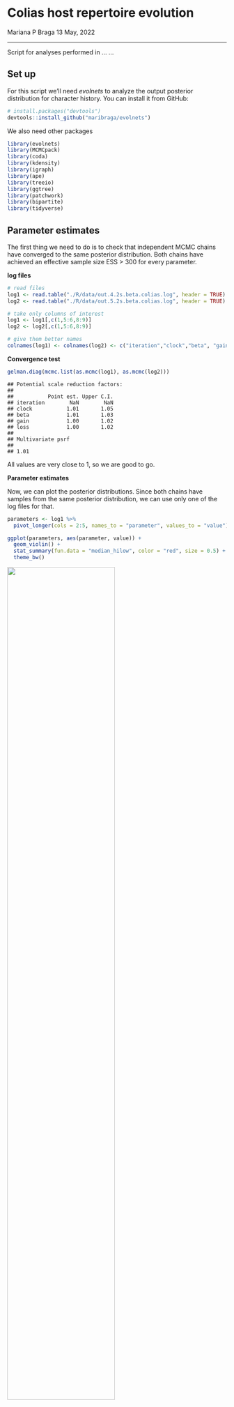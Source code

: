 Colias host repertoire evolution
================
Mariana P Braga
13 May, 2022

------------------------------------------------------------------------

Script for analyses performed in … *…*

## Set up

For this script we’ll need *evolnets* to analyze the output posterior
distribution for character history. You can install it from GitHub:

``` r
# install.packages("devtools")
devtools::install_github("maribraga/evolnets")
```

We also need other packages

``` r
library(evolnets)
library(MCMCpack)
library(coda)
library(kdensity)
library(igraph)
library(ape)
library(treeio)
library(ggtree)
library(patchwork)
library(bipartite)
library(tidyverse)
```

## Parameter estimates

The first thing we need to do is to check that independent MCMC chains
have converged to the same posterior distribution. Both chains have
achieved an effective sample size ESS \> 300 for every parameter.

**log files**

``` r
# read files
log1 <- read.table("./R/data/out.4.2s.beta.colias.log", header = TRUE)
log2 <- read.table("./R/data/out.5.2s.beta.colias.log", header = TRUE)

# take only columns of interest
log1 <- log1[,c(1,5:6,8:9)]
log2 <- log2[,c(1,5:6,8:9)]

# give them better names
colnames(log1) <- colnames(log2) <- c("iteration","clock","beta", "gain", "loss")
```

**Convergence test**

``` r
gelman.diag(mcmc.list(as.mcmc(log1), as.mcmc(log2)))
```

    ## Potential scale reduction factors:
    ## 
    ##           Point est. Upper C.I.
    ## iteration        NaN        NaN
    ## clock           1.01       1.05
    ## beta            1.01       1.03
    ## gain            1.00       1.02
    ## loss            1.00       1.02
    ## 
    ## Multivariate psrf
    ## 
    ## 1.01

All values are very close to 1, so we are good to go.

**Parameter estimates**

Now, we can plot the posterior distributions. Since both chains have
samples from the same posterior distribution, we can use only one of the
log files for that.

``` r
parameters <- log1 %>% 
  pivot_longer(cols = 2:5, names_to = "parameter", values_to = "value")

ggplot(parameters, aes(parameter, value)) +
  geom_violin() +
  stat_summary(fun.data = "median_hilow", color = "red", size = 0.5) +
  theme_bw()
```

<img src="Host_rep_evolution_files/figure-gfm/densities-1.png" width="70%" />

``` r
parameters %>% 
  group_by(parameter) %>% 
  summarise(mean = mean(value),
            sd = sd(value))
```

    ## # A tibble: 4 × 3
    ##   parameter   mean     sd
    ##   <chr>      <dbl>  <dbl>
    ## 1 beta      0.0821 0.101 
    ## 2 clock     0.999  0.113 
    ## 3 gain      0.0783 0.0147
    ## 4 loss      0.922  0.0147

## Character history

Let’s move on to reconstruction of the history of evolution of host
repertoire across the Colias phylogeny.

### Data

**Trees**

We use `read_tree_from_revbayes` to read the Colias tree because this
file was exported from RevBayes and contains the node labels given by
RevBayes. This will be very important in the analysis!

``` r
tree <- read_tree_from_revbayes("./R/data/tree_Rev.tre")
host_tree <- read.tree("./R/data/host_tree.tre")
```

**Extant network**

This matrix contains 0s and 2s because in the host repertoire model in
RevBayes, there are 3 possible states (0,1,2), where 1 means “potential
host” and 2 means “actual host”. We used the 2-state model for the
reconstruction in RevBayes, so we are only interested in the 0s and 2s,
no potential host.

``` r
matrix <- read.csv("./R/data/matrix.csv", row.names = 1) %>% as.matrix()
```

**Read in .history.txt files**

We’ll use the *evolnets* function `read_history()` to read a file
outputed from RevBayes with sampled histories during MCMC

``` r
history <- read_history("./R/data/out.4.2s.beta.colias.history.txt", burnin = 0.2)
```

### Number of events and effective rate of evolution

``` r
# Estimated number of events across the Colias phylogeny
count_events(history)
```

    ##       mean HPD95.lower HPD95.upper
    ## 1 281.7337         239         325

``` r
# How many events were host gains and how many host losses?
count_gl(history)
```

    ##    gains   losses 
    ## 122.9537 158.7800

``` r
# Considering the number of events and the total length of the Colias phylogeny, 
# what is the estimated rate of host repertoire evolution?
effective_rate(history, tree)
```

    ##      mean HPD95.lower HPD95.upper
    ## 1 7.44512    6.315834    8.588477

### Extant and ancestral networks

**Time points of interest (ages)**

The first step to reconstruct ancestral networks is to define the time
points during Colias diversification that we want to look at.

``` r
# visually determine interesting time points to reconstruct ancestral networks
plot(tree, show.node.label = T, cex = 0.5)
axisPhylo()
```

<img src="Host_rep_evolution_files/figure-gfm/tree-1.png" width="80%" />

``` r
# choose time points
ages <- c(0,0.4,0.8,1.2)
```

I’ve chosen 1.2, 0.8, and 0.4, which means 1.2 Ma, 800 and 400 thousand
years ago.

**Interaction probability at given ages**

Now we calculate the posterior probability of interaction between each
host and each extant butterfly at each age in `ages`.

``` r
at_ages <- posterior_at_ages(history, ages, tree, host_tree)
pp_at_ages <- at_ages$post_states
```

**Summarize probabilities into ancestral networks**

Make binary or weighted networks? Discard interactions with posterior
probability \< threshold. We chose to reconstruct weighted networks with
a threshold of

``` r
summary_networks <- get_summary_network(pp_at_ages, pt = 0.8)
```

``` r
# find modules in extant and ancestral networks
modules_at_ages <- modules_across_ages(summary_networks, tree)
#  save R object to be able to use same module configuration in the future
saveRDS(modules_at_ages, "R/R_objects/modules_at_ages_pp80.rds")
```

``` r
# using a saved object instead
modules_at_ages <- readRDS("R/R_objects/modules_at_ages_pp80.rds")
```

**Plot networks**

``` r
# get the information needed from `modules_at_ages`
matched_modules <- modules_at_ages$matched_modules$nodes_and_modules_per_age

pal <- scales::hue_pal()(11)[c(11,2,5,8,9,1,10,3,4,6,7)]
  
p_nets <- plot_ancestral_networks(summary_networks, matched_modules, tree, palette = pal)
wrap_plots(p_nets$plot, nrow = 2)
```

![](Host_rep_evolution_files/figure-gfm/ancestral_nets-1.png)<!-- -->

**Plot networks as matrices**

An alternative way to visualize the networks is by plotting them as
matrices.

``` r
# get the modules for the extant network
mod_ext <- modules_at_ages$original_modules$moduleWeb_objects$`0`

# create plots with a matrix for each age
p_mod_matrix_ages <- list()

for(i in seq_along(ages)){
  
  a <- ages[i]
  
  if(a != 0){
    net <- summary_networks[[as.character(a)]] %>% as.matrix()
    
    mod_df <- modules_at_ages$matched_modules$nodes_and_modules_per_age %>% 
      filter(age == a) %>% 
      select(name, module, type) 
    
    plot <- plot_module_matrix(net, mod_df)
    
  } else{
    
    mod_list <- listModuleInformation(mod_ext)[[2]]
    host_mods <- lapply(mod_list, function(x) data.frame(host = x[[2]]))
    host_mods <- dplyr::bind_rows(host_mods, .id = 'host_module')
    mod_order <- host_mods$host
    
    para_mods <- lapply(mod_list, function(x) data.frame(parasite = x[[1]]))
    para_mods <- dplyr::bind_rows(para_mods, .id = 'parasite_module')
    mod_order_para <- para_mods$parasite
    
    plot <- plot_module_matrix(matrix, mod_ext, 
                       parasite_order = mod_order_para, 
                       host_order = mod_order)
  }
  
  p_mod_matrix_ages[[i]] <- plot
  
}

# define the layout of the plot
layout <- c(
  area(3,3,7,5),
  area(3,1,7,2),
  area(1,4,2,5),
  area(1,2)
)

# plot!
wrap_plots(p_mod_matrix_ages, ncol = 2, design = layout, guides = "keep")
```

![](Host_rep_evolution_files/figure-gfm/ancestral_matrices-1.png)<!-- -->

### Ancestral states at internal nodes of Colias phylogeny

We also wanted to do a tradition ancestral state reconstruction (ASR),
calculating interaction probabilities at internal nodes of the Colias
tree. And now that we have defined modules for the extant network, we
can also use them to group hosts in the ASR.

**Interaction probability at internal nodes**

``` r
at_nodes <- posterior_at_nodes(history, tree, host_tree)
p_asr <- plot_module_matrix2(matrix, at_nodes, tree, host_tree, modules = mod_ext, threshold = 0.9)
p_asr
```

![](Host_rep_evolution_files/figure-gfm/ancestral_states-1.png)<!-- -->
